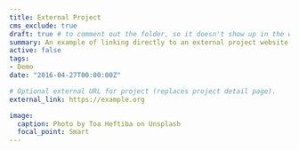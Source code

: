 ```yaml
---
title: External Project
cms_exclude: true
draft: true # to comment out the folder, so it doesn't show up in the website
summary: An example of linking directly to an external project website using `external_link`.
active: false
tags:
- Demo
date: "2016-04-27T00:00:00Z"

# Optional external URL for project (replaces project detail page).
external_link: https://example.org

image:
  caption: Photo by Toa Heftiba on Unsplash
  focal_point: Smart
---
```


